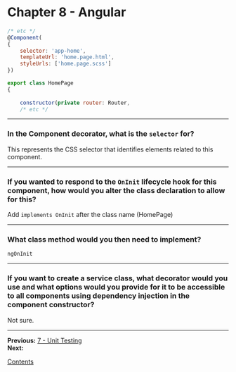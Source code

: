 # Chapter 8 - Angular

```javascript
/* etc */
@Component(
{
	selector: 'app-home',
	templateUrl: 'home.page.html',
	styleUrls: ['home.page.scss']
})

export class HomePage
{
	
	constructor(private router: Router,
	/* etc */
```

---

### In the Component decorator, what is the `selector` for?

This represents the CSS selector that identifies elements related to this component.

---

### If you wanted to respond to the `OnInit` lifecycle hook for this component, how would you alter the class declaration to allow for this?

Add `implements OnInit` after the class name (HomePage)

---

### What class method would you then need to implement?

`ngOnInit`

---

### If you want to create a service class, what decorator would you use and what options would you provide for it to be accessible to all components using dependency injection in the component constructor?

Not sure.

---

**Previous:** [7 - Unit Testing](./7-unit_testing.md)  
**Next:**

[Contents](./readme.md)